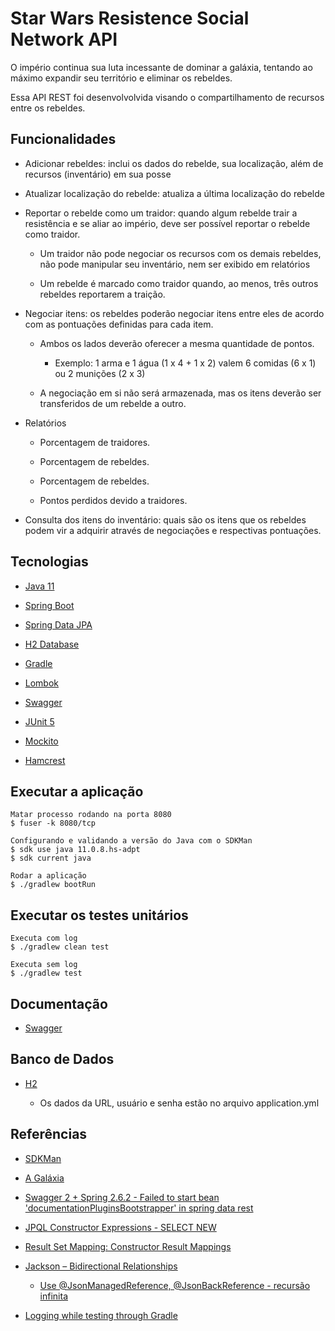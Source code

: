 # Star Wars Resistence Social Network API

O império continua sua luta incessante de dominar a galáxia, tentando ao máximo expandir seu território e eliminar os rebeldes.

Essa API REST foi desenvolvolvida visando o compartilhamento de recursos entre os rebeldes.

## Funcionalidades

  - Adicionar rebeldes: inclui os dados do rebelde, sua localização, além de recursos (inventário) em sua posse
  
  - Atualizar localização do rebelde: atualiza a última localização do rebelde
  
  - Reportar o rebelde como um traidor: quando algum rebelde trair a resistência e se aliar ao império, deve ser possível reportar o rebelde como traidor.

    - Um traidor não pode negociar os recursos com os demais rebeldes, não pode manipular seu inventário, nem ser exibido em relatórios
    
    - Um rebelde é marcado como traidor quando, ao menos, três outros rebeldes reportarem a traição.
  
  - Negociar itens: os rebeldes poderão negociar itens entre eles de acordo com as pontuações definidas para cada item.
  
    - Ambos os lados deverão oferecer a mesma quantidade de pontos. 
    
      - Exemplo: 1 arma e 1 água (1 x 4 + 1 x 2) valem 6 comidas (6 x 1) ou 2 munições (2 x 3)

    - A negociação em si não será armazenada, mas os itens deverão ser transferidos de um rebelde a outro.
    
  - Relatórios
  
    - Porcentagem de traidores.
    
    - Porcentagem de rebeldes. 
    
    - Porcentagem de rebeldes.
    
    - Pontos perdidos devido a traidores.          

  - Consulta dos itens do inventário: quais são os itens que os rebeldes podem vir a adquirir através de negociações e respectivas pontuações.  
    
## Tecnologias     

  - [Java 11](https://www.oracle.com/java/)

  - [Spring Boot](https://spring.io/projects/spring-boot)

  - [Spring Data JPA](https://spring.io/projects/spring-data-jpa)
  
  - [H2 Database](https://www.h2database.com/html/main.html)

  - [Gradle](https://gradle.org/)

  - [Lombok](https://projectlombok.org)
  
  - [Swagger](https://springfox.github.io/springfox/)  

  - [JUnit 5](https://junit.org/junit5/)

  - [Mockito](https://site.mockito.org/)

  - [Hamcrest](http://hamcrest.org/JavaHamcrest/)  
     
## Executar a aplicação      

```
Matar processo rodando na porta 8080
$ fuser -k 8080/tcp   

Configurando e validando a versão do Java com o SDKMan 
$ sdk use java 11.0.8.hs-adpt
$ sdk current java

Rodar a aplicação
$ ./gradlew bootRun

```
## Executar os testes unitários

```
Executa com log
$ ./gradlew clean test

Executa sem log
$ ./gradlew test
```

## Documentação

  - [Swagger](http://localhost:8080)
  
## Banco de Dados

  - [H2](http://localhost:8080/h2)
  
    - Os dados da URL, usuário e senha estão no arquivo application.yml
  
## Referências

  - [SDKMan](https://sdkman.io/usage)
  
  - [A Galáxia](https://starwars.fandom.com/pt/wiki/Legends:A_Gal%C3%A1xia)
  
  - [Swagger 2 + Spring 2.6.2 - Failed to start bean 'documentationPluginsBootstrapper' in spring data rest](https://stackoverflow.com/a/70503395)
  
  - [JPQL Constructor Expressions - SELECT NEW](https://docs.oracle.com/html/E13946_04/ejb3_langref.html#ejb3_langref_constructor)
  
  - [Result Set Mapping: Constructor Result Mappings](https://thorben-janssen.com/result-set-mapping-constructor-result-mappings/)
  
  - [Jackson – Bidirectional Relationships](https://www.baeldung.com/jackson-bidirectional-relationships-and-infinite-recursion)
  
    - [Use @JsonManagedReference, @JsonBackReference - recursão infinita](https://www.baeldung.com/jackson-bidirectional-relationships-and-infinite-recursion#managed-back-reference)
    
  - [Logging while testing through Gradle](https://stackoverflow.com/a/37153026)